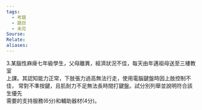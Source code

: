 ```yaml
---
tags:
  - 考題
  - 題目
  - 未完
Sourse:
Relate: 
aliases:
---
```

3.某腦性麻痺七年級學生，父母離異，經濟狀況不佳，每天由年邁祖母送至三樓教室    
上課。其認知能力正常，下肢張力過高無法行走，使用電腦鍵盤時因上肢控制不佳，
常對不準按鍵，且肌耐力不足無法長時間打鍵盤。試分別列舉並說明符合該生優先  
需要的支持服務(6分)和輔助器材(4分)。 
